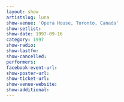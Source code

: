 ```yaml
---
layout: show
artistslug: luna
show-venue: 'Opera House, Toronto, Canada'
show-setlist: 
show-date: 1997-09-16
category: 1997
show-radio: 
show-lastfm: 
show-cancelled: 
performers: 
facebook-event-url: 
show-poster-url: 
show-ticket-url: 
show-venue-website: 
show-additional: 
---
```


